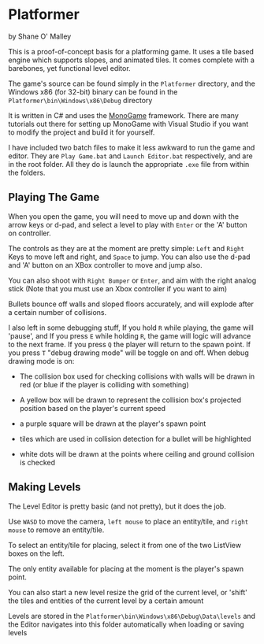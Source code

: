 # Platformer
by Shane O' Malley

This is a proof-of-concept basis for a platforming game. It uses a tile based engine which supports slopes, and animated tiles. It comes complete with a barebones, yet functional level editor.

The game's source can be found simply in the `Platformer` directory, and the Windows x86 (for 32-bit) binary can be found in the `Platformer\bin\Windows\x86\Debug` directory

It is written in C# and uses the [MonoGame](http://www.monogame.net/) framework. There are many tutorials out there for setting up MonoGame with Visual Studio if you want to modify the project and build it for yourself.

I have included two batch files to make it less awkward to run the game and editor. They are `Play Game.bat` and `Launch Editor.bat` respectively, and are in the root folder. All they do is launch the appropriate `.exe` file from within the folders.

## Playing The Game

When you open the game, you will need to move up and down with the arrow keys or d-pad, and select a level to play with `Enter` or the 'A' button on controller.

The controls as they are at the moment are pretty simple: `Left` and `Right` Keys to move left and right, and `Space` to jump. You can also use the d-pad and 'A' button on an XBox controller to move and jump also.

You can also shoot with `Right Bumper` or `Enter`, and aim with the right analog stick (Note that you must use an Xbox controller if you want to aim)

Bullets bounce off walls and sloped floors accurately, and will explode after a certain number of collisions.

I also left in some debugging stuff, If you hold `R` while playing, the game will 'pause', and If you press `E` while holding `R`, the game will logic will advance to the next frame. If you press `Q` the player will return to the spawn point. If you press `T` "debug drawing mode" will be toggle on and off. When debug drawing mode is on: 

* The collision box used for checking collisions with walls will be drawn in red (or blue if the player is colliding with something)

* A yellow box will be drawn to represent the collision box's projected position based on the player's current speed

* a purple square will be drawn at the player's spawn point 

* tiles which are used in collision detection for a bullet will be highlighted

* white dots will be drawn at the points where ceiling and ground collision is checked

## Making Levels
The Level Editor is pretty basic (and not pretty), but it does the job.

Use `WASD` to move the camera, `left mouse` to place an entity/tile, and `right mouse` to remove an entity/tile.

To select an entity/tile for placing, select it from one of the two ListView boxes on the left.

The only entity available for placing at the moment is the player's spawn point.

You can also start a new level resize the grid of the current level, or 'shift' the tiles and entities of the current level by a certain amount

Levels are stored in the `Platformer\bin\Windows\x86\Debug\Data\levels` and the Editor navigates into this folder automatically when loading or saving levels
